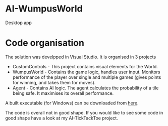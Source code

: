 # AI-WumpusWorld
Desktop app 

# Code organisation
The solution was develpped in Visual Studio. It is organised in 3 projects
* CustomControls -
This project contains visual elements for the World.
* WumpusWorld -
Contains the game logic, handles user input. Monitors performance of the player over single and multiple games (gives points for winning, and takes them for moves).
* Agent -
Contains AI logic. The agent calculates the probability of a tile being safe. It maximises its overall performance.

A built executable (for Windows) can be downloaded from [here](https://drive.google.com/open?id=0B_qM-y0dRpjMakdsLUtMMUJDcTg).

The code is overall not in good shape. If you would like to see some code in good shape have a look at my AI-TickTackToe project.

